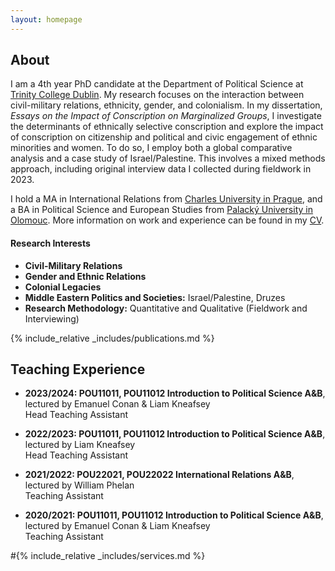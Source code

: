 ```yaml
---
layout: homepage
---
```


## About

I am a 4th year PhD candidate at the Department of Political Science at <a href="http://tcd.ie" target="_blank">Trinity College Dublin</a>. My research focuses on the interaction between civil-military relations, ethnicity, gender, and colonialism. In my dissertation, <em>Essays on the Impact of Conscription on Marginalized Groups</em>, I investigate the determinants of ethnically selective conscription and explore the impact of conscription on citizenship and political and civic engagement of ethnic minorities and women. To do so, I employ both a global comparative analysis and a case study of Israel/Palestine. This involves a mixed methods approach, including original interview data I collected during fieldwork in 2023.

I hold a MA in International Relations from <a href="http://cuni.cz" target="_blank">Charles University in Prague</a>, and a BA in Political Science and European Studies from <a href="http://upol.cz" target="_blank">Palacký University in Olomouc</a>. More information on work and experience can be found in my [CV](assets/files/curriculum_vitae.pdf).

#### Research Interests

- **Civil-Military Relations**
- **Gender and Ethnic Relations**
- **Colonial Legacies**
- **Middle Eastern Politics and Societies:** Israel/Palestine, Druzes
- **Research Methodology:** Quantitative and Qualitative (Fieldwork and Interviewing)

{% include_relative _includes/publications.md %}

## Teaching Experience

- **2023/2024: POU11011, POU11012 Introduction to Political Science A&B**,<br>
lectured by Emanuel Conan & Liam Kneafsey<br>
Head Teaching Assistant<br>

- **2022/2023: POU11011, POU11012 Introduction to Political Science A&B**,<br>
lectured by Liam Kneafsey <br>
Head Teaching Assistant<br>

- **2021/2022: POU22021, POU22022 International Relations A&B**,<br>
lectured by William Phelan<br>
Teaching Assistant<br>

- **2020/2021: POU11011, POU11012 Introduction to Political Science A&B**,<br>
lectured by Emanuel Conan & Liam Kneafsey<br>
Teaching Assistant

#{% include_relative _includes/services.md %}
